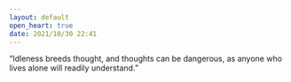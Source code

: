 ```yaml
---
layout: default
open_heart: true
date: 2021/10/30 22:41
---
```


“Idleness breeds thought, and thoughts can be dangerous, as anyone who lives alone will readily understand.”
